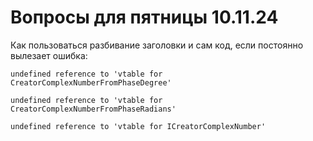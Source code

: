# Вопросы для пятницы 10.11.24

Как пользоваться разбивание заголовки и сам код, если постоянно вылезает ошибка:

`undefined reference to 'vtable for CreatorComplexNumberFromPhaseDegree'`

`undefined reference to 'vtable for CreatorComplexNumberFromPhaseRadians'`

`undefined reference to 'vtable for ICreatorComplexNumber'`
